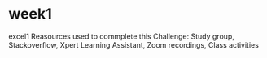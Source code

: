 # week1
excel1
Reasources used to commplete this Challenge:
Study group, Stackoverflow, Xpert Learning Assistant, Zoom recordings, Class activities 
